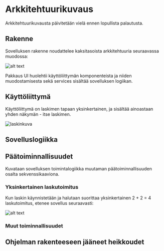 # Arkkitehtuurikuvaus

Arkkitehtuurikuvausta päivitetään vielä ennen lopullista palautusta. 

## Rakenne

Sovelluksen rakenne noudattelee kaksitasoista arkkitehtuuria seuraavassa muodossa:

![alt text](https://i.imgur.com/zp4wxDF.png)

Pakkaus UI huolehtii käyttöliittymän komponenteista ja niiden muodostamisesta sekä services sisältää sovelluksen logiikan.

## Käyttöliittymä

Käyttöliittymä on laskimen tapaan yksinkertainen, ja sisältää ainoastaan yhden näkymän - itse laskimen. 

![laskinkuva](https://i.imgur.com/xGDbk4e.png)

## Sovelluslogiikka

## Päätoiminnallisuudet
Kuvataan sovelluksen toimintalogiikka muutaman päätoiminnallisuuden osalta sekvenssikaaviona.

### Yksinkertainen laskutoimitus

Kun laskin käynnistetään ja halutaan suorittaa yksinkertainen 2 + 2 = 4 laskutoimitus, etenee sovellus seuraavasti:

![alt text](https://i.imgur.com/rBIPRFB.png)


### Muut toiminnallisuudet

## Ohjelman rakenteeseen jääneet heikkoudet